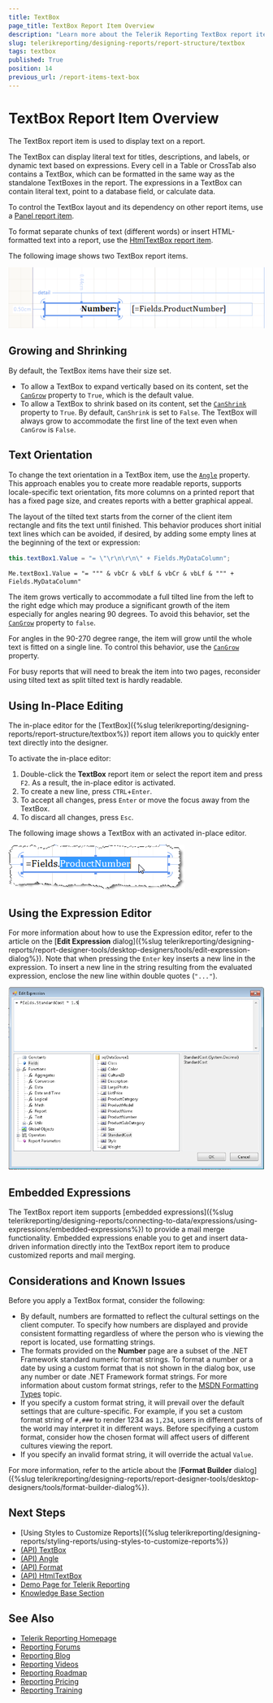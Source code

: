 ```yaml
---
title: TextBox
page_title: TextBox Report Item Overview
description: "Learn more about the Telerik Reporting TextBox report item, how to expand and shrink it depending on its contents, how to use embedded expressions, set its content, and use the in-place and Expression editors."
slug: telerikreporting/designing-reports/report-structure/textbox
tags: textbox
published: True
position: 14
previous_url: /report-items-text-box
---
```


# TextBox Report Item Overview

The TextBox report item is used to display text on a report. 

The TextBox can display literal text for titles, descriptions, and labels, or dynamic text based on expressions. Every cell in a Table or CrossTab also contains a TextBox, which can be formatted in the same way as the standalone TextBoxes in the report. The expressions in a TextBox can contain literal text, point to a database field, or calculate data. 

To control the TextBox layout and its dependency on other report items, use a [Panel report item](/reporting/api/Telerik.Reporting.Panel). 

To format separate chunks of text (different words) or insert HTML-formatted text into a report, use the [HtmlTextBox report item](/reporting/api/Telerik.Reporting.HtmlTextBox). 

The following image shows two TextBox report items.  

![Two TextBox report items](images/Textbox.png)

## Growing and Shrinking

By default, the TextBox items have their size set. 

* To allow a TextBox to expand vertically based on its content, set the [`CanGrow`](/reporting/api/Telerik.Reporting.TextItemBase#Telerik_Reporting_TextItemBase_CanGrow) property to `True`, which is the default value. 
* To allow a TextBox to shrink based on its content, set the [`CanShrink`](/reporting/api/Telerik.Reporting.TextItemBase#Telerik_Reporting_TextItemBase_CanShrink) property to `True`. By default, `CanShrink` is set to `False`. The TextBox will always grow to accommodate the first line of the text even when `CanGrow` is `False`. 

## Text Orientation

To change the text orientation in a TextBox item, use the [`Angle`](/reporting/api/Telerik.Reporting.TextItemBase#Telerik_Reporting_TextItemBase_Angle) property. This approach enables you to create more readable reports, supports locale-specific text orientation, fits more columns on a printed report that has a fixed page size, and creates reports with a better graphical appeal. 

The layout of the tilted text starts from the corner of the client item rectangle and fits the text until finished. This behavior produces short initial text lines which can be avoided, if desired, by adding some empty lines at the beginning of the text or expression: 

````CS
this.textBox1.Value = "= \"\r\n\r\n\" + Fields.MyDataColumn";
````
````VB.NET
Me.textBox1.Value = "= """ & vbCr & vbLf & vbCr & vbLf & """ + Fields.MyDataColumn"
````

The item grows vertically to accommodate a full tilted line from the left to the right edge which may produce a significant growth of the item especially for angles nearing 90 degrees. To avoid this behavior, set the [`CanGrow`](/reporting/api/Telerik.Reporting.TextItemBase#Telerik_Reporting_TextItemBase_CanGrow) property to `false`. 

For angles in the 90-270 degree range, the item will grow until the whole text is fitted on a single line. To control this behavior, use the [`CanGrow`](/reporting/api/Telerik.Reporting.TextItemBase#Telerik_Reporting_TextItemBase_CanGrow) property. 

For busy reports that will need to break the item into two pages, reconsider using tilted text as split tilted text is hardly readable. 

## Using In-Place Editing

The in-place editor for the [TextBox]({%slug telerikreporting/designing-reports/report-structure/textbox%}) report item allows you to quickly enter text directly into the designer. 

To activate the in-place editor:

1. Double-click the __TextBox__ report item or select the report item and press `F2`. As a result, the in-place editor is activated.
1. To create a new line, press `CTRL`+`Enter`.
1. To accept all changes, press `Enter` or move the focus away from the TextBox.
1. To discard all changes, press `Esc`.

The following image shows a TextBox with an activated in-place editor. 

![A TextBox with a activated in-place editor](images/Items001.png)

## Using the Expression Editor

For more information about how to use the Expression editor, refer to the article on the [**Edit Expression** dialog]({%slug telerikreporting/designing-reports/report-designer-tools/desktop-designers/tools/edit-expression-dialog%}). Note that when pressing the `Enter` key inserts a new line in the expression. To insert a new line in the string resulting from the evaluated expression, enclose the new line within double quotes (`"..."`). 

![A TextBox with the Expression editor](images/UI014.png)

## Embedded Expressions

The TextBox report item supports [embedded expressions]({%slug telerikreporting/designing-reports/connecting-to-data/expressions/using-expressions/embedded-expressions%}) to provide a mail merge functionality. Embedded expressions enable you to get and insert data-driven information directly into the TextBox report item to produce customized reports and mail merging. 

## Considerations and Known Issues

Before you apply a TextBox format, consider the following: 

* By default, numbers are formatted to reflect the cultural settings on the client computer. To specify how numbers are displayed and provide consistent formatting regardless of where the person who is viewing the report is located, use formatting strings. 
* The formats provided on the **Number** page are a subset of the .NET Framework standard numeric format strings. To format a number or a date by using a custom format that is not shown in the dialog box, use any number or date .NET Framework format strings. For more information about custom format strings, refer to the [MSDN Formatting Types](http://msdn.microsoft.com/en-us/library/fbxft59x%28VS.95%29.aspx) topic. 
* If you specify a custom format string, it will prevail over the default settings that are culture-specific. For example, if you set a custom format string of `#,###` to render 1234 as `1,234`, users in different parts of the world may interpret it in different ways. Before specifying a custom format, consider how the chosen format will affect users of different cultures viewing the report. 
* If you specify an invalid format string, it will override the actual `Value`.

For more information, refer to the article about the [**Format Builder** dialog]({%slug telerikreporting/designing-reports/report-designer-tools/desktop-designers/tools/format-builder-dialog%}). 


## Next Steps 

* [Using Styles to Customize Reports]({%slug telerikreporting/designing-reports/styling-reports/using-styles-to-customize-reports%})
* [(API) TextBox](/reporting/api/Telerik.Reporting.TextBox)
* [(API) Angle](/reporting/api/Telerik.Reporting.TextItemBase#Telerik_Reporting_TextItemBase_Angle)
* [(API) Format](/reporting/api/Telerik.Reporting.TextItemBase#Telerik_Reporting_TextItemBase_Format)
* [(API) HtmlTextBox](/reporting/api/Telerik.Reporting.HtmlTextBox)
* [Demo Page for Telerik Reporting](https://demos.telerik.com/reporting) 
* [Knowledge Base Section](/knowledge-base)

## See Also 

* [Telerik Reporting Homepage](https://www.telerik.com/products/reporting)
* [Reporting Forums](https://www.telerik.com/forums/reporting)
* [Reporting Blog](https://www.telerik.com/blogs/tag/reporting)
* [Reporting Videos](https://www.telerik.com/videos/reporting)
* [Reporting Roadmap](https://www.telerik.com/support/whats-new/reporting/roadmap)
* [Reporting Pricing](https://www.telerik.com/purchase/individual/reporting)
* [Reporting Training](https://learn.telerik.com/learn/course/external/view/elearning/19/reporting-report-server-training)

